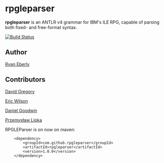 # rpgleparser

**rpgleparser** is an ANTLR v4 grammar for IBM's ILE RPG, capable of parsing both fixed- and free-format syntax.

[![Build Status](https://travis-ci.org/rpgleparser/rpgleparser.svg?branch=master)](https://travis-ci.org/rpgleparser/rpgleparser)

## Author
[Ryan Eberly](https://github.com/ryaneberly)

## Contributors
[David Gregory](https://github.com/DavidGregory084)

[Eric Wilson](https://github.com/TheEricWilson)

[Daniel Goodwin](https://github.com/danielgoodwin)

[Przemysław Lipka](https://github.com/lipka-clazzpl)

RPGLEParser is on now on maven:

        <dependency>
            <groupId>com.github.rpgleparser</groupId>
            <artifactId>rpgleparser</artifactId>
            <version>1.0.0</version>
        </dependency>
